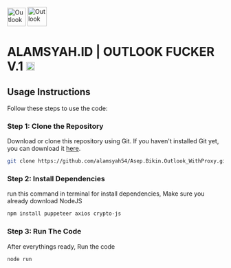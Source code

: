 <img src="https://www.store-alamsyah.id/_next/image?url=%2Ficons%2FAOutlineWhite.webp&w=128&q=75" alt="Outlook" width="43">  <img src="https://upload.wikimedia.org/wikipedia/commons/d/df/Microsoft_Office_Outlook_%282018%E2%80%93present%29.svg" alt="Outlook" width="45">
# ALAMSYAH.ID | OUTLOOK FUCKER V.1 <a href="https://wa.me/6285172010009" target="_blank"><img src="https://img.shields.io/badge/IDR_69K_/Day-blue" alt="Pricing" style="height: 20px;"></a>

## Usage Instructions

Follow these steps to use the code:

### Step 1: Clone the Repository

Download or clone this repository using Git. If you haven't installed Git yet, you can download it [here](https://git-scm.com/downloads).

```bash
git clone https://github.com/alamsyah54/Asep.Bikin.Outlook_WithProxy.git
```

### Step 2: Install Dependencies

run this command in terminal for install dependencies, Make sure you already download NodeJS

```bash
npm install puppeteer axios crypto-js
```

### Step 3: Run The Code

After everythings ready, Run the code

```bash
node run
```
